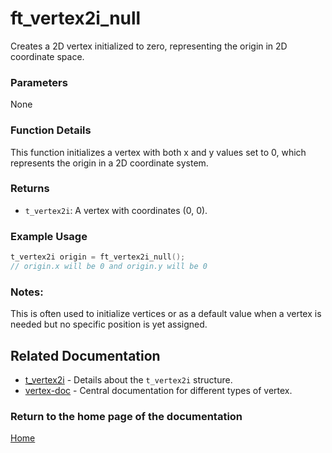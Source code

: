 # ft_vertex2i_null
Creates a 2D vertex initialized to zero, representing the origin in 2D coordinate space.

### Parameters
None

### Function Details
This function initializes a vertex with both x and y values set to 0, which represents the origin in a 2D coordinate system.

### Returns
- `t_vertex2i`: A vertex with coordinates (0, 0).

### Example Usage
```c
t_vertex2i origin = ft_vertex2i_null();
// origin.x will be 0 and origin.y will be 0
```

### Notes:
This is often used to initialize vertices or as a default value when a vertex is needed but no specific position is yet assigned.

## Related Documentation
- [t_vertex2i](./t_vertex2i.md) - Details about the `t_vertex2i` structure.
- [vertex-doc](../vertex-doc.md) - Central documentation for different types of vertex.

### Return to the home page of the documentation
[Home](../../home.md)